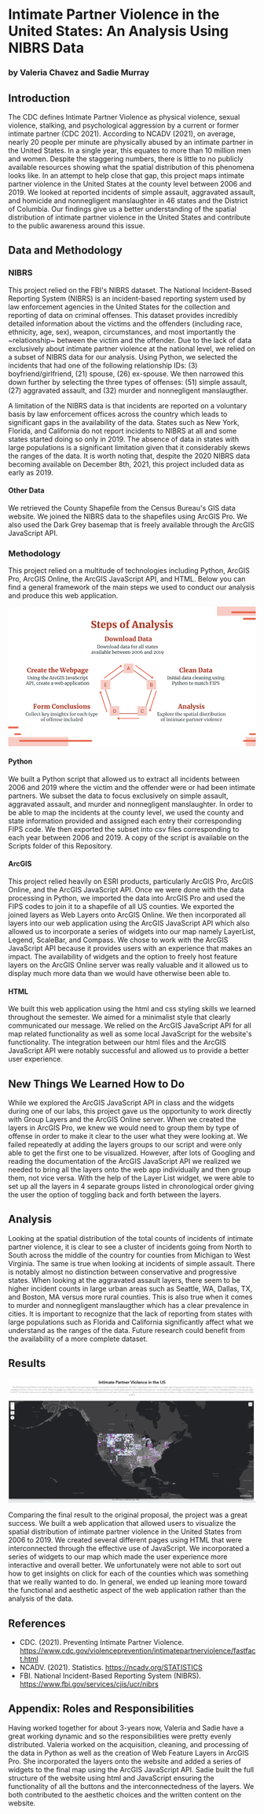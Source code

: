 # Intimate Partner Violence in the United States: An Analysis Using NIBRS Data
### by Valeria Chavez and Sadie Murray

## Introduction
The CDC defines Intimate Partner Violence as physical violence, sexual violence, stalking, and psychological aggression by a current or former intimate partner (CDC 2021). According to NCADV (2021), on average, nearly 20 people per minute are physically abused by an intimate partner in the United States. In a single year, this equates to more than 10 million men and women. Despite the staggering numbers, there is little to no publicly available resources showing what the spatial distribution of this phenomena looks like. In an attempt to help close that gap, this project maps intimate partner violence in the United States at the county level between 2006 and 2019. We looked at reported incidents of simple assault, aggravated assault, and homicide and nonnegligent manslaughter in 46 states and the District of Columbia. Our findings give us a better understanding of the spatial distribution of intimate partner violence in the United States and contribute to the public awareness around this issue.

## Data and Methodology
### NIBRS
This project relied on the FBI's NIBRS dataset. The National Incident-Based Reporting System (NIBRS) is an incident-based reporting system used by law enforcement agencies in the United States for the collection and reporting of data on criminal offenses. This dataset provides incredibly detailed information about the victims and the offenders (including race, ethnicity, age, sex), weapon, circumstances, and most importantly the ~relationship~ between the victim and the offender. Due to the lack of data exclusively about intimate partner violence at the national level, we relied on a subset of NIBRS data for our analysis. Using Python, we selected the incidents that had one of the following relationship IDs: (3) boyfriend/girlfriend, (21) spouse, (26) ex-spouse. We then narrowed this down further by selecting the three types of offenses: (51) simple assault, (27) aggravated assault, and (32) murder and nonnegligent manslaugther.

A limitation of the NIBRS data is that incidents are reported on a voluntary basis by law enforcement offices across the country which leads to significant gaps in the availability of the data. States such as New York, Florida, and California do not report incidents to NIBRS at all and some states started doing so only in 2019. The absence of data in states with large populations is a significant limitation given that it considerably skews the ranges of the data. It is worth noting that, despite the 2020 NIBRS data becoming available on December 8th, 2021, this project included data as early as 2019.

#### Other Data
We retrieved the County Shapefile from the Census Bureau's GIS data website. We joined the NIBRS data to the shapefiles using ArcGIS Pro. We also used the Dark Grey basemap that is freely available through the ArcGIS JavaScript API.

### Methodology
This project relied on a multitude of technologies including Python, ArcGIS Pro, ArcGIS Online, the ArcGIS JavaScript API, and HTML. Below you can find a general framework of the  main steps we used to conduct our analysis and produce this web application.

![This is an image](https://github.com/sadiecee/finalproj_web/blob/master/Images/flowchart.png)

#### Python
We built a Python script that allowed us to extract all incidents between 2006 and 2019 where the victim and the offender were or had been intimate partners. We subset the data to focus exclusively on simple assault, aggravated assault, and murder and nonnegligent manslaughter. In order to be able to map the incidents at the county level, we used the county and state information provided and assigned each entry their corresponding FIPS code. We then exported the subset into csv files corresponding to each year between 2006 and 2019. A copy of the script is available on the Scripts folder of this Repository.

#### ArcGIS
This project relied heavily on ESRI products, particularly ArcGIS Pro, ArcGIS Online, and the ArcGIS JavaScript API. Once we were done with the data processing in Python, we imported the data into ArcGIS Pro and used the FIPS codes to join it to a shapefile of all US counties. We exported the joined layers as Web Layers onto ArcGIS Online. We then incorporated all layers into our web application using the ArcGIS JavaScript API which also allowed us to incorporate a series of widgets into our map namely LayerList, Legend, ScaleBar, and Compass. We chose to work with the ArcGIS JavaScript API because it provides users with an experience that makes an impact. The availability of widgets and the option to freely host feature layers on the ArcGIS Online server was really valuable and it allowed us to display much more data than we would have otherwise been able to.

#### HTML
We built this web application using the html and css styling skills we learned throughout the semester. We aimed for a minimalist style that clearly communicated our message. We relied on the ArcGIS JavaScript API for all map related functionality as well as some local JavaScript for the website's functionality. The integration between our html files and the ArcGIS JavaScript API were notably successful and allowed us to provide a better user experience.

## New Things We Learned How to Do
While we explored the ArcGIS JavaScript API in class and the widgets during one of our labs, this project gave us the opportunity to work directly with Group Layers and the ArcGIS Online server. When we created the layers in ArcGIS Pro, we knew we would need to group them by type of offense in order to make it clear to the user what they were looking at. We failed repeatedly at adding the layers groups to our script and were only able to get the first one to be visualized. However, after lots of Googling and reading the documentation of the ArcGIS JavaScript API we realized we needed to bring all the layers onto the web app individually and then group them, not vice versa. With the help of the Layer List widget, we were able to set up all the layers in 4 separate groups listed in chronological order giving the user the option of toggling back and forth between the layers.

## Analysis
Looking at the spatial distribution of the total counts of incidents of intimate partner violence, it is clear to see a cluster of incidents going from North to South across the middle of the country for counties from Michigan to West Virginia. The same is true when looking at incidents of simple assault. There is notably almost no distinction between conservative and progressive states. When looking at the aggravated assault layers, there seem to be higher incident counts in large urban areas such as Seattle, WA, Dallas, TX, and Boston, MA versus more rural counties. This is also true when it comes to murder and nonnegligent manslaugther which has a clear prevalence in cities. It is important to recognize that the lack of reporting from states with large populations such as Florida and California significantly affect what we understand as the ranges of the data. Future research could benefit from the availability of a more complete dataset.

## Results

![This is an image](https://github.com/sadiecee/finalproj_web/blob/master/Images/ipv_map.PNG)

Comparing the final result to the original proposal, the project was a great success. We built a web application that allowed users to visualize the spatial distribution of intimate partner violence in the United States from 2006 to 2019. We created several different pages using HTML that were interconnected through the effective use of JavaScript. We incorporated a series of widgets to our map which made the user experience more interactive and overall better. We unfortunately were not able to sort out how to get insights on click for each of the counties which was something that we really wanted to do. In general, we ended up leaning more toward the functional and aesthetic aspect of the web application rather than the analysis of the data.

## References
* CDC. (2021). Preventing Intimate Partner Violence. https://www.cdc.gov/violenceprevention/intimatepartnerviolence/fastfact.html
* NCADV. (2021). Statistics. https://ncadv.org/STATISTICS
* FBI. National Incident-Based Reporting System (NIBRS). https://www.fbi.gov/services/cjis/ucr/nibrs

## Appendix: Roles and Responsibilities
Having worked together for about 3-years now, Valeria and Sadie have a great working dynamic and so the responsibilities were pretty evenly distributed. Valeria worked on the acquisition, cleaning, and processing of the data in Python as well as the creation of Web Feature Layers in ArcGIS Pro. She incorporated the layers onto the website and added a series of widgets to the final map using the ArcGIS JavaScript API. Sadie built the full structure of the website using html and JavaScript ensuring the functionality of all the buttons and the interconnectedness of the layers. We both contributed to the aesthetic choices and the written content on the website.
